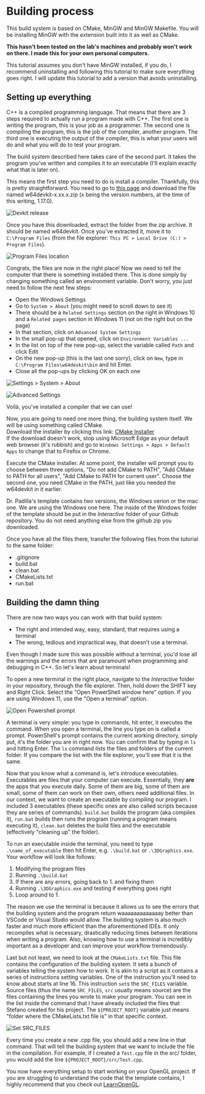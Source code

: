 # Building process

This build system is based on CMake, MinGW and MinGW Makefile. You will be installing MinGW with the extension built into it as well as CMake.

**This hasn't been tested on the lab's machines and probably won't work on there. I made this for your own personal computers.**

This tutorial assumes you don't have MinGW installed, if you do, I recommend uninstalling and following this tutorial to make sure everything goes right. I will update this tutorial to add a version that avoids uninstalling.

## Setting up everything

C++ is a compiled programming language. That means that there are 3 steps required to actually run a program made with C++. The first one is writing the program, this is your job as a programmer. The second one is compiling the program, this is the job of the compiler, another program. The third one is executing the output of the compiler, this is what your users will do and what you will do to test your program.

The build system described here takes care of the second part. It takes the program you've written and compiles it to an executable (I'll explain exactly what that is later on).

This means the first step you need to do is install a compiler. Thankfully, this is pretty straightforward. You need to go to [this page](https://github.com/skeeto/w64devkit/releases) and download the file named w64devkit-x.xx.x.zip (x being the version numbers, at the time of this writing, 1.17.0).

![Devkit release](screenshots/devkit.png)

Once you have this downloaded, extract the folder from the zip archive. It should be named w64devkit. Once you've extracted it, move it to `C:\Program Files` (from the file explorer: `This PC > Local Drive (C:) > Program Files`).

![Program Files location](screenshots/program-files.png)

Congrats, the files are now in the right place! Now we need to tell the computer that there is something installed there. This is done simply by changing something called an environment variable. Don't worry, you just need to follow the next few steps:

- Open the Windows Settings
- Go to `System > About` (you might need to scroll down to see it)
- There should be a `Related Settings` section on the right in Windows 10 and a `Related pages` section in Windows 11 (not on the right but on the page)
- In that section, click on `Advanced System Settings`
- In the small pop-up that opened, click on `Environment Variables ...`
- In the list on top of the new pop-up, select the variable called `Path` and click Edit
- On the new pop-up (this is the last one sorry), click on `New`, type in `C:\Program Files\w64devkit\bin` and hit Enter.
- Close all the pop-ups by clicking OK on each one

![Settings > System > About](screenshots/about.png)

![Advanced Settings](screenshots/advanced-settings.png)

Voilà, you've installed a compiler that we can use!

Now, you are going to need one more thing, the building system itself. We will be using something called CMake.  
Download the installer by clicking this link: [CMake Installer](https://github.com/Kitware/CMake/releases/download/v3.25.1/cmake-3.25.1-windows-x86_64.msi)  
If the download doesn't work, stop using Microsoft Edge as your default web browser (it's rubbish) and go to `Windows Settings > Apps > Default Apps` to change that to Firefox or Chrome.

Execute the CMake installer. At some point, the installer will prompt you to choose between three options, "Do not add CMake to PATH", "Add CMake to PATH for all users", "Add CMake to PATH for current user". Choose the second one, you need CMake in the PATH, just like you needed the w64devkit in it earlier.

Dr. Padilla's template contains two versions, the Windows verion or the mac one. We are using the Windows one here. The inside of the Windows folder of the template should be put in the *Interactive* folder of your Github repository. You do not need anything else from the github zip you downloaded.

Once you have all the files there, transfer the following files from the tutorial to the same folder:

- .gitignore
- build.bat
- clean.bat
- CMakeLists.txt
- run.bat

## Building the damn thing

There are now two ways you can work with that build system:

- The right and intended way, easy, standard, that requires using a terminal
- The wrong, tedious and impractical way, that doesn't use a terminal.

Even though I made sure this was possible without a terminal, you'd lose all the warnings and the errors that are paramount when programming and debugging in C++. So let's learn about terminals!

To open a new terminal in the right place, navigate to the *Interactive* folder in your repository, through the file explorer. Then, hold down the SHIFT key and Right Click. Select the "Open PowerShell window here" option. If you are using Windows 11, use the "Open a terminal" option.

![Open Powershell prompt](screenshots/open-powershell.png)

A terminal is very simple: you type in commands, hit enter, it executes the command. When you open a terminal, the line you type on is called a prompt. PowerShell's prompt contains the current working directory, simply put, it's the folder you are in right now. You can confirm that by typing in `ls` and hitting Enter. The `ls` command *lists* the files and folders of the current folder. If you compare the list with the file explorer, you'll see that it is the same.

Now that you know what a command is, let's introduce executables. Executables are files that your computer can execute. Essentially, they **are** the apps that you execute daily. Some of them are big, some of them are small, some of them can work on their own, others need additional files. In our context, we want to create an executable by compiling our program. I included 3 executables (these specific ones are also called scripts because they are series of commands). `build.bat` builds the program (aka compiles it), `run.bat` builds then runs the program (running a program means executing it), `clean.bat` deletes the build files and the executable (effectively "cleaning up" the folder).

To run an executable inside the terminal, you need to type `.\name_of_executable` then hit Enter, e.g. `.\build.bat` or `.\3DGraphics.exe`. Your workflow will look like follows:

1. Modifying the program files
2. Running `.\build.bat`
3. If there are any errors, going back to 1. and fixing them
4. Running `.\3DGraphics.exe` and testing if everything goes right
5. Loop around to 1.

The reason we use the terminal is because it allows us to see the errors that the building system and the program return waaaaaaaaaaaaay better than VSCode or Visual Studio would allow. The building system is also much faster and much more efficient than the aforementioned IDEs. It only recompiles what is necessary, drastically reducing times between iterations when writing a program. Also, knowing how to use a terminal is incredibly important as a developer and can improve your workflow tremendously.

Last but not least, we need to look at the `CMakeLists.txt` file. This file contains the configuration of the building system. It sets a bunch of variables telling the system how to work. It is akin to a script as it contains a series of instructions setting variables. One of the instruction you'll need to know about starts at line 16. This instruction `set`s the `SRC_FILES` variable. Source files (thus the name `SRC_FILES`, `src` usually means source) are the files containing the lines you wrote to make your program. You can see in the list inside the command that I have already included the files that Stefano created for his project. The `${PROJECT_ROOT}` variable just means "folder where the CMakeLists.txt file is" in that specific context.

![Set SRC_FILES](screenshots/src-files.png)

Every time you create a new .cpp file, you should add a new line in that command. That will tell the building system that we want to include the file in the compilation. For example, if I created a `Test.cpp` file in the src/ folder, you would add the line `${PROJECT_ROOT}/src/Test.cpp`.

You now have everything setup to start working on your OpenGL project. If you are struggling to understand the code that the template contains, I highly recommend that you check out [LearnOpenGL](https://learnopengl.com/Getting-started/OpenGL).
